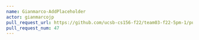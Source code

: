 ```yaml
---
name: Gianmarco-AddPlaceholder
actor: gianmarcojp
pull_request_url: https://github.com/ucsb-cs156-f22/team03-f22-5pm-1/pull/47
pull_request_num: 47
---
```

